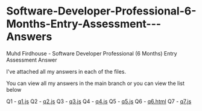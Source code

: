# Software-Developer-Professional-6-Months-Entry-Assessment---Answers
Muhd Firdhouse - Software Developer Professional (6 Months) Entry Assessment Answer


I've attached all my answers in each of the files. 


You can view all my answers in the main branch or you can view the list below

Q1 - [q1.js](https://github.com/CodeWithHouse/Software-Developer-Professional-6-Months-Entry-Assessment---Answers/blob/main/q1-answer.js)
Q2 - [q2.js](https://github.com/CodeWithHouse/Software-Developer-Professional-6-Months-Entry-Assessment---Answers/blob/main/q2-answer.js)
Q3 - [q3.js](https://github.com/CodeWithHouse/Software-Developer-Professional-6-Months-Entry-Assessment---Answers/blob/main/q3-answer.js)
Q4 - [q4.js](https://github.com/CodeWithHouse/Software-Developer-Professional-6-Months-Entry-Assessment---Answers/blob/main/q4-answer.js)
Q5 - [q5.js](https://github.com/CodeWithHouse/Software-Developer-Professional-6-Months-Entry-Assessment---Answers/blob/main/q5-answer.js)
Q6 - [q6.html](https://github.com/CodeWithHouse/Software-Developer-Professional-6-Months-Entry-Assessment---Answers/blob/main/q6-asnwer.html)
Q7 - [q7.js](https://github.com/CodeWithHouse/Software-Developer-Professional-6-Months-Entry-Assessment---Answers/blob/main/q7-answer.js)
